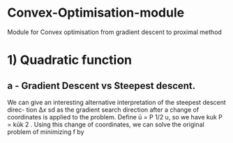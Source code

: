 # Convex-Optimisation-module
Module for Convex optimisation from gradient descent to proximal method

# 1) Quadratic function 

## a - Gradient Descent vs Steepest descent.

We can give an interesting alternative interpretation of the steepest descent direc-
tion $∆x$ sd as the gradient search direction after a change of coordinates is applied
to the problem. Define ū = P 1/2 u, so we have kuk P = kūk 2 . Using this change
of coordinates, we can solve the original problem of minimizing f by
